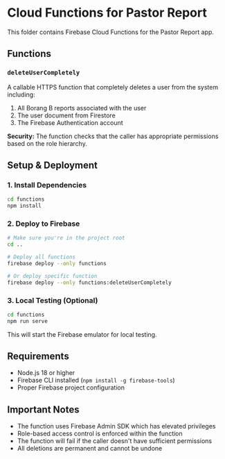 # Cloud Functions for Pastor Report

This folder contains Firebase Cloud Functions for the Pastor Report app.

## Functions

### `deleteUserCompletely`
A callable HTTPS function that completely deletes a user from the system including:
1. All Borang B reports associated with the user
2. The user document from Firestore
3. The Firebase Authentication account

**Security:** The function checks that the caller has appropriate permissions based on the role hierarchy.

## Setup & Deployment

### 1. Install Dependencies
```bash
cd functions
npm install
```

### 2. Deploy to Firebase
```bash
# Make sure you're in the project root
cd ..

# Deploy all functions
firebase deploy --only functions

# Or deploy specific function
firebase deploy --only functions:deleteUserCompletely
```

### 3. Local Testing (Optional)
```bash
cd functions
npm run serve
```

This will start the Firebase emulator for local testing.

## Requirements
- Node.js 18 or higher
- Firebase CLI installed (`npm install -g firebase-tools`)
- Proper Firebase project configuration

## Important Notes
- The function uses Firebase Admin SDK which has elevated privileges
- Role-based access control is enforced within the function
- The function will fail if the caller doesn't have sufficient permissions
- All deletions are permanent and cannot be undone
